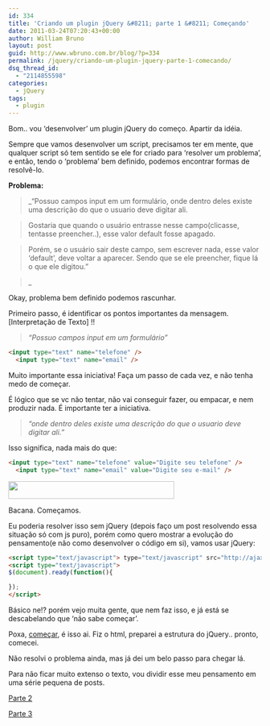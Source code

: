 ```yaml
---
id: 334
title: 'Criando um plugin jQuery &#8211; parte 1 &#8211; Começando'
date: 2011-03-24T07:20:43+00:00
author: William Bruno
layout: post
guid: http://www.wbruno.com.br/blog/?p=334
permalink: /jquery/criando-um-plugin-jquery-parte-1-comecando/
dsq_thread_id:
  - "2114855598"
categories:
  - jQuery
tags:
  - plugin
---
```

Bom.. vou &#8216;desenvolver&#8217; um plugin jQuery do começo. Apartir da idéia.

Sempre que vamos desenvolver um script, precisamos ter em mente, que qualquer script só tem sentido se ele for criado para &#8216;resolver um problema&#8217;, e então, tendo o &#8216;problema&#8217; bem definido, podemos encontrar formas de resolvê-lo.

**Problema:**

> _&#8220;Possuo campos input em um formulário, onde dentro deles existe uma descrição do que o usuario deve digitar ali.

> Gostaria que quando o usuário entrasse nesse campo(clicasse, tentasse preencher..), esse valor default fosse apagado.

> Porém, se o usuário sair deste campo, sem escrever nada, esse valor &#8216;default&#8217;, deve voltar a aparecer. Sendo que se ele preencher, fique lá o que ele digitou.&#8221;

>_

<!--more-->

Okay, problema bem definido podemos rascunhar.

Primeiro passo, é identificar os pontos importantes da mensagem. [Interpretação de Texto] !!

> _&#8220;Possuo campos input em um formulário&#8221;_

``` html
<input type="text" name="telefone" />
  <input type="text" name="email" />
```

Muito importante essa iniciativa! Faça um passo de cada vez, e não tenha medo de começar.

É lógico que se vc não tentar, não vai conseguir fazer, ou empacar, e nem produzir nada. É importante ter a iniciativa.

> _&#8220;onde dentro deles existe uma descrição do que o usuario deve digitar ali.&#8221;_

Isso significa, nada mais do que:

``` html
<input type="text" name="telefone" value="Digite seu telefone" />
  <input type="text" name="email" value="Digite seu e-mail" />
```

[<img src="/wp-content/uploads/2011/03/Screen-shot-2011-03-23-at-2.28.35-PM.png" alt="" title="Screen shot 2011-03-23 at 2.28.35 PM" width="330" height="35" class="aligncenter size-full wp-image-335" srcset="/wp-content/uploads/2011/03/Screen-shot-2011-03-23-at-2.28.35-PM.png 330w, /wp-content/uploads/2011/03/Screen-shot-2011-03-23-at-2.28.35-PM-300x31.png 300w" sizes="(max-width: 330px) 100vw, 330px" />](/wp-content/uploads/2011/03/Screen-shot-2011-03-23-at-2.28.35-PM.png)

Bacana. Começamos.

Eu poderia resolver isso sem jQuery (depois faço um post resolvendo essa situação só com js puro), porém como quero mostrar a evolução do pensamento(e não como desenvolver o código em si), vamos usar jQuery:

``` html
<script type="text/javascript"> type="text/javascript" src="http://ajax.googleapis.com/ajax/libs/jquery/1.5.1/jquery.min.js"></script>
<script type="text/javascript">
$(document).ready(function(){

});
</script>
```

Básico ne!? porém vejo muita gente, que nem faz isso, e já está se descabelando que &#8216;não sabe começar&#8217;.

Poxa, <u>começar</u>, é isso ai. Fiz o html, preparei a estrutura do jQuery.. pronto, comecei.

Não resolvi o problema ainda, mas já dei um belo passo para chegar lá.

Para não ficar muito extenso o texto, vou dividir esse meu pensamento em uma série pequena de posts.

[Parte 2](https://wbruno.com.br/jquery/criando-um-plugin-jquery-parte-2-codificando/)

[Parte 3](https://wbruno.com.br/jquery/criando-um-plugin-jquery-parte-3-otimizando/)
